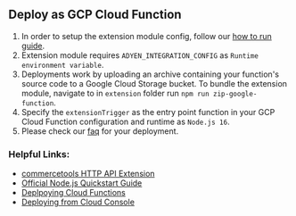 ## Deploy as GCP Cloud Function

1. In order to setup the extension module config, follow our [how to run guide](../../../../extension/docs/HowToRun.md).
2. Extension module requires `ADYEN_INTEGRATION_CONFIG` as `Runtime environment variable`.
3. Deployments work by uploading an archive containing your function's source code to a Google Cloud Storage bucket.
To bundle the extension module, navigate to in `extension` folder run `npm run zip-google-function`. 
4. Specify the `extensionTrigger` as the entry point function in your GCP Cloud Function configuration and runtime as `Node.js 16`. 
5. Please check our [faq](../../../../docs/FAQ.md) for your deployment.

### Helpful Links: 
- [commercetools HTTP API Extension](https://docs.commercetools.com/api/projects/api-extensions#http-destination)
- [Official Node.js Quickstart Guide](https://cloud.google.com/functions/docs/quickstart-nodejs)
- [Deplpoying Cloud Functions](https://cloud.google.com/functions/docs/deploying)
- [Deploying from Cloud Console](https://cloud.google.com/functions/docs/deploying/console)
